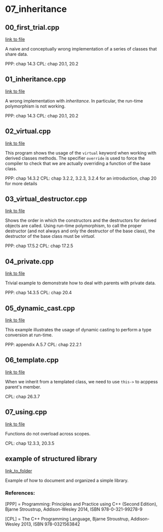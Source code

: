 # 07_inheritance



## 00_first_trial.cpp

[link to file](./00_first_trial.cpp)

A naive and conceptually wrong implementation of a series of classes that share data.

PPP: chap 14.3
CPL: chap 20.1, 20.2



## 01_inheritance.cpp

[link to file](./01_inheritance.cpp)

A wrong implementation with *inheritance*. In particular, the run-time polymorphism is not working.

PPP: chap 14.3
CPL: chap 20.1, 20.2



## 02_virtual.cpp

[link to file](./02_virtual.cpp)

This program shows the usage of the `virtual` keyword when working with derived classes methods.
The specifier `override` is used to force the compiler to check that we are actually overriding a function of the base class.

PPP: chap 14.3.2
CPL: chap 3.2.2, 3.2.3, 3.2.4 for an introduction, chap 20 for more details




## 03_virtual_destructor.cpp

[link to file](./03_virtual_destructor.cpp)

Shows the order in which the constructors and the destructors for derived objects are
called. Using run-time polymorphism, to call the proper destructor (and not always and only the destructor of the base class), the destructor of the base class must be *virtual*.

PPP: chap 17.5.2
CPL: chap 17.2.5



## 04_private.cpp

[link to file](./04_private.cpp)

Trivial example to demonstrate how to deal with parents with private data.

PPP: chap 14.3.5
CPL: chap 20.4



## 05_dynamic_cast.cpp

[link to file](./05_dynamic_cast.cpp)

This example illustrates the usage of dynamic casting to perform a type conversion at run-time.

PPP: appendix A.5.7
CPL: chap 22.2.1



## 06_template.cpp

[link to file](./06_template.cpp)

When we inherit from a templated class, we need to use `this->` to acppess parent's member.

CPL: chap 26.3.7



## 07_using.cpp

[link to file](./07_using.cpp)

Functions do not overload across scopes.

CPL: chap 12.3.3, 20.3.5



## example of structured library
[link_to_folder](./organized)

Example of how to document and organized a simple library.


### References:

[PPP] = Programming: Principles and Practice using C++ (Second Edition), Bjarne Stroustrup, Addison-Wesley 2014, ISBN 978-0-321-99278-9

[CPL] = The C++ Programming Language, Bjarne Stroustrup, Addison-Wesley 2013, ISBN 978-0321563842
